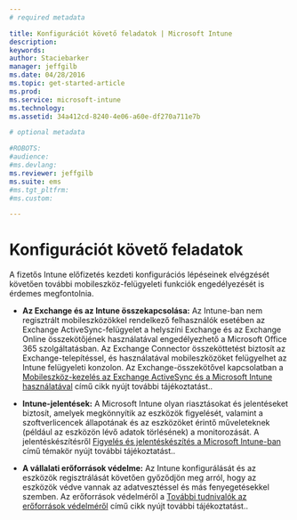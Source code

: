 ```yaml
---
# required metadata

title: Konfigurációt követő feladatok | Microsoft Intune
description:
keywords:
author: Staciebarker
manager: jeffgilb
ms.date: 04/28/2016
ms.topic: get-started-article
ms.prod:
ms.service: microsoft-intune
ms.technology:
ms.assetid: 34a412cd-8240-4e06-a60e-df270a711e7b

# optional metadata

#ROBOTS:
#audience:
#ms.devlang:
ms.reviewer: jeffgilb
ms.suite: ems
#ms.tgt_pltfrm:
#ms.custom:

---
```


# Konfigurációt követő feladatok
A fizetős Intune előfizetés kezdeti konfigurációs lépéseinek elvégzését követően további mobileszköz-felügyeleti funkciók engedélyezését is érdemes megfontolnia.

-   **Az Exchange és az Intune összekapcsolása:** Az Intune-ban nem regisztrált mobileszközökkel rendelkező felhasználók esetében az Exchange ActiveSync-felügyelet a helyszíni Exchange és az Exchange Online összekötőjének használatával engedélyezhető a Microsoft Office 365 szolgáltatásban. Az Exchange Connector összeköttetést biztosít az Exchange-telepítéssel, és használatával mobileszközöket felügyelhet az Intune felügyeleti konzolon. Az Exchange-összekötővel kapcsolatban a [Mobileszköz-kezelés az Exchange ActiveSync és a Microsoft Intune használatával](/intune/deploy-use/mobile-device-management-with-exchange-activesync-and-microsoft-intune) című cikk nyújt további tájékoztatást..

-   **Intune-jelentések:** A Microsoft Intune olyan riasztásokat és jelentéseket biztosít, amelyek megkönnyítik az eszközök figyelését, valamint a szoftverlicencek állapotának és az eszközöket érintő műveleteknek (például az eszközön lévő adatok törlésének) a monitorozását.  A jelentéskészítésről [Figyelés és jelentéskészítés a Microsoft Intune-ban](/intune/deploy-use/monitoring-and-reports-with-microsoft-intune) című témakör nyújt további tájékoztatást..

-   **A vállalati erőforrások védelme:** Az Intune konfigurálását és az eszközök regisztrálását követően győződjön meg arról, hogy az eszközök védve vannak az adatvesztéssel és más fenyegetésekkel szemben. Az erőforrások védelméről a [További tudnivalók az erőforrások védelméről](/Intune/deploy-use/protect-apps-and-data-with-microsoft-intune) című cikk nyújt további tájékoztatást..


<!--HONumber=May16_HO1-->


